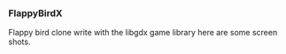 ### FlappyBirdX

Flappy bird clone write with the libgdx game library
here are some screen shots.

[](main_menu.png) [](play.png) [](game_over.png) [](instruction.png)